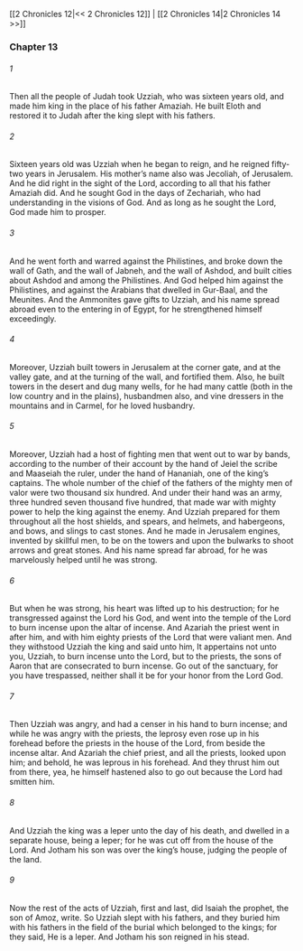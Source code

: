 [[2 Chronicles 12|<< 2 Chronicles 12]]  |  [[2 Chronicles 14|2 Chronicles 14 >>]]

### Chapter 13
###### 1
Then all the people of Judah took Uzziah, who was sixteen years old, and made him king in the place of his father Amaziah. He built Eloth and restored it to Judah after the king slept with his fathers.

###### 2
Sixteen years old was Uzziah when he began to reign, and he reigned fifty-two years in Jerusalem. His mother’s name also was Jecoliah, of Jerusalem. And he did right in the sight of the Lord, according to all that his father Amaziah did. And he sought God in the days of Zechariah, who had understanding in the visions of God. And as long as he sought the Lord, God made him to prosper.

###### 3
And he went forth and warred against the Philistines, and broke down the wall of Gath, and the wall of Jabneh, and the wall of Ashdod, and built cities about Ashdod and among the Philistines. And God helped him against the Philistines, and against the Arabians that dwelled in Gur-Baal, and the Meunites. And the Ammonites gave gifts to Uzziah, and his name spread abroad even to the entering in of Egypt, for he strengthened himself exceedingly.

###### 4
Moreover, Uzziah built towers in Jerusalem at the corner gate, and at the valley gate, and at the turning of the wall, and fortified them. Also, he built towers in the desert and dug many wells, for he had many cattle (both in the low country and in the plains), husbandmen also, and vine dressers in the mountains and in Carmel, for he loved husbandry.

###### 5
Moreover, Uzziah had a host of fighting men that went out to war by bands, according to the number of their account by the hand of Jeiel the scribe and Maaseiah the ruler, under the hand of Hananiah, one of the king’s captains. The whole number of the chief of the fathers of the mighty men of valor were two thousand six hundred. And under their hand was an army, three hundred seven thousand five hundred, that made war with mighty power to help the king against the enemy. And Uzziah prepared for them throughout all the host shields, and spears, and helmets, and habergeons, and bows, and slings to cast stones. And he made in Jerusalem engines, invented by skillful men, to be on the towers and upon the bulwarks to shoot arrows and great stones. And his name spread far abroad, for he was marvelously helped until he was strong.

###### 6
But when he was strong, his heart was lifted up to his destruction; for he transgressed against the Lord his God, and went into the temple of the Lord to burn incense upon the altar of incense. And Azariah the priest went in after him, and with him eighty priests of the Lord that were valiant men. And they withstood Uzziah the king and said unto him, It appertains not unto you, Uzziah, to burn incense unto the Lord, but to the priests, the sons of Aaron that are consecrated to burn incense. Go out of the sanctuary, for you have trespassed, neither shall it be for your honor from the Lord God.

###### 7
Then Uzziah was angry, and had a censer in his hand to burn incense; and while he was angry with the priests, the leprosy even rose up in his forehead before the priests in the house of the Lord, from beside the incense altar. And Azariah the chief priest, and all the priests, looked upon him; and behold, he was leprous in his forehead. And they thrust him out from there, yea, he himself hastened also to go out because the Lord had smitten him.

###### 8
And Uzziah the king was a leper unto the day of his death, and dwelled in a separate house, being a leper; for he was cut off from the house of the Lord. And Jotham his son was over the king’s house, judging the people of the land.

###### 9
Now the rest of the acts of Uzziah, first and last, did Isaiah the prophet, the son of Amoz, write. So Uzziah slept with his fathers, and they buried him with his fathers in the field of the burial which belonged to the kings; for they said, He is a leper. And Jotham his son reigned in his stead.